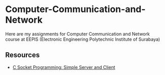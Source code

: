 # Computer-Communication-and-Network

Here are my assignments for Computer Communication and Network course at EEPIS (Electronic Engineering Polytechnic Institute of Surabaya)

## Resources

+ [C Socket Programming: Simple Server and Client](<https://github.com/ferryastika/socket-programming-simple-server-and-client?tab=readme-ov-file>)
